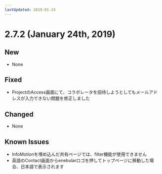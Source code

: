 ```yaml
---
lastUpdated: 2019-01-24
---
```


# 2.7.2 (January 24th, 2019)

## New

- None

## Fixed

- ProjectのAccess画面にて、コラボレータを招待しようとしてもメールアドレスが入力できない問題を修正しました

## Changed

- None

## Known Issues

- InfoMotionを埋め込んだ共有ページでは、filter機能が使用できません
- 英語のContact画面からenebularロゴを押してトップページに移動した場合、日本語で表示されます